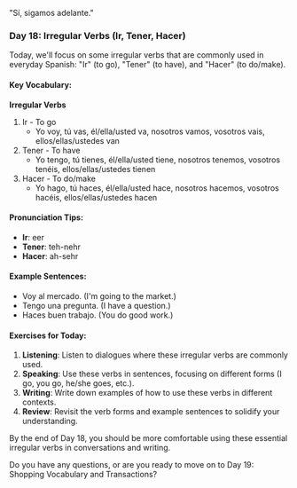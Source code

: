 
"Sí, sigamos adelante."

### Day 18: Irregular Verbs (Ir, Tener, Hacer)

Today, we'll focus on some irregular verbs that are commonly used in everyday Spanish: "Ir" (to go), "Tener" (to have), and "Hacer" (to do/make).

#### Key Vocabulary:

**Irregular Verbs**
1. Ir - To go
   - Yo voy, tú vas, él/ella/usted va, nosotros vamos, vosotros vais, ellos/ellas/ustedes van
2. Tener - To have
   - Yo tengo, tú tienes, él/ella/usted tiene, nosotros tenemos, vosotros tenéis, ellos/ellas/ustedes tienen
3. Hacer - To do/make
   - Yo hago, tú haces, él/ella/usted hace, nosotros hacemos, vosotros hacéis, ellos/ellas/ustedes hacen

#### Pronunciation Tips:
- **Ir**: eer
- **Tener**: teh-nehr
- **Hacer**: ah-sehr

#### Example Sentences:
- Voy al mercado. (I'm going to the market.)
- Tengo una pregunta. (I have a question.)
- Haces buen trabajo. (You do good work.)

#### Exercises for Today:
1. **Listening**: Listen to dialogues where these irregular verbs are commonly used.
2. **Speaking**: Use these verbs in sentences, focusing on different forms (I go, you go, he/she goes, etc.).
3. **Writing**: Write down examples of how to use these verbs in different contexts.
4. **Review**: Revisit the verb forms and example sentences to solidify your understanding.

By the end of Day 18, you should be more comfortable using these essential irregular verbs in conversations and writing.

Do you have any questions, or are you ready to move on to Day 19: Shopping Vocabulary and Transactions?